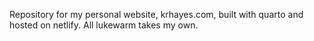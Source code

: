 Repository for my personal website, krhayes.com, built with quarto and hosted on netlify. All lukewarm takes my own.
